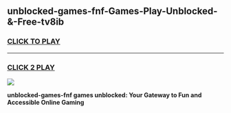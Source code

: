 
## unblocked-games-fnf-Games-Play-Unblocked-&-Free-tv8ib
<h3>
<a href="https://premium76.site?title=unblocked-games-fnf&ref=24A">CLICK TO PLAY</a></h3>
<hr>

<h3>
<a href="https://premium76.site?title=unblocked-games-fnf&ref=24A">CLICK 2 PLAY</a>
  
</h3>

<a href="https://premium76.site?title=unblocked-games-fnf&ref=24A"><img src="https://clearcache.store/games.png"></a>


**unblocked-games-fnf games unblocked: Your Gateway to Fun and Accessible Online Gaming**
